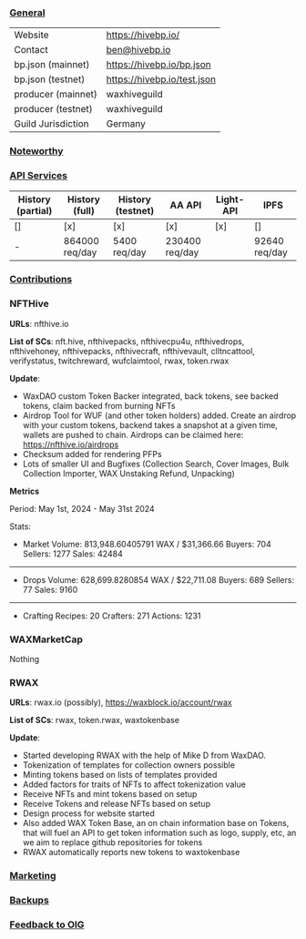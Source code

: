 ### <ins>General</ins>

|  |  |
| --- | --- |
| Website | https://hivebp.io/ |
| Contact | ben@hivebp.io |
| bp.json (mainnet) | https://hivebp.io/bp.json |
| bp.json (testnet) | https://hivebp.io/test.json |
| producer (mainnet) | waxhiveguild |
| producer (testnet) | waxhiveguild |
| Guild Jurisdiction | Germany |

### <ins>Noteworthy</ins>


### <ins>API Services</ins>

| History (partial) | History (full) | History (testnet) | AA API | Light-API  | IPFS |
|--------|--------|--------|--------|--------|--------|
| [] | [x] | [x] | [x] | [x] | [] |  [x] |
| - | 864000 req/day | 5400 req/day | 230400 req/day |  |  92640 req/day |

### <ins>Contributions</ins>


### NFTHive

**URLs**: nfthive.io

**List of SCs**: nft.hive, nfthivepacks, nfthivecpu4u, nfthivedrops, nfthivehoney, nfthivepacks, nfthivecraft, nfthivevault, clltncattool, verifystatus, twitchreward, wufclaimtool, rwax, token.rwax  

**Update**: 
* WaxDAO custom Token Backer integrated, back tokens, see backed tokens, claim backed from burning NFTs
* Airdrop Tool for WUF (and other token holders) added. Create an airdrop with your custom tokens, backend takes a snapshot at a given time, wallets are pushed to chain. Airdrops can be claimed here: https://nfthive.io/airdrops
* Checksum added for rendering PFPs
* Lots of smaller UI and Bugfixes (Collection Search, Cover Images, Bulk Collection Importer, WAX Unstaking Refund, Unpacking)

**Metrics**

Period: May 1st, 2024 - May 31st 2024

Stats:

* Market
Volume: 813,948.60405791 WAX / $31,366.66
Buyers: 704
Sellers: 1277
Sales: 42484

---
* Drops
Volume: 628,699.8280854 WAX / $22,711.08
Buyers: 689
Sellers: 77
Sales: 9160

---
* Crafting
Recipes: 20
Crafters: 271
Actions: 1231

### WAXMarketCap

Nothing

### RWAX

**URLs**: rwax.io (possibly), https://waxblock.io/account/rwax

**List of SCs**: rwax, token.rwax, waxtokenbase

**Update**:
* Started developing RWAX with the help of Mike D from WaxDAO.
* Tokenization of templates for collection owners possible
* Minting tokens based on lists of templates provided
* Added factors for traits of NFTs to affect tokenization value
* Receive NFTs and mint tokens based on setup
* Receive Tokens and release NFTs based on setup
* Design process for website started
* Also added WAX Token Base, an on chain information base on Tokens, that will fuel an API to get token information such as logo, supply, etc, an we aim to replace github repositories for tokens
* RWAX automatically reports new tokens to waxtokenbase

### <ins>Marketing</ins>

### <ins>Backups </ins>

### <ins>Feedback to OIG</ins>

